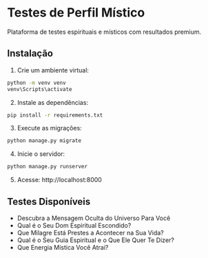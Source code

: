 # Testes de Perfil Místico

Plataforma de testes espirituais e místicos com resultados premium.

## Instalação

1. Crie um ambiente virtual:
```bash
python -m venv venv
venv\Scripts\activate
```

2. Instale as dependências:
```bash
pip install -r requirements.txt
```

3. Execute as migrações:
```bash
python manage.py migrate
```

4. Inicie o servidor:
```bash
python manage.py runserver
```

5. Acesse: http://localhost:8000

## Testes Disponíveis

- Descubra a Mensagem Oculta do Universo Para Você
- Qual é o Seu Dom Espiritual Escondido?
- Que Milagre Está Prestes a Acontecer na Sua Vida?
- Qual é o Seu Guia Espiritual e o Que Ele Quer Te Dizer?
- Que Energia Mística Você Atrai?
